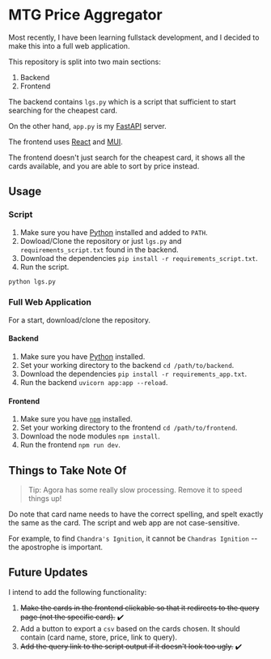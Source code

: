 # MTG Price Aggregator

Most recently, I have been learning fullstack development, and I decided to make this into a full web application.

This repository is split into two main sections:

1. Backend
2. Frontend

The backend contains `lgs.py` which is a script that sufficient to start searching for the cheapest card.

On the other hand, `app.py` is my [FastAPI](https://fastapi.tiangolo.com/) server.

The frontend uses [React](https://react.dev/?uwu=true) and [MUI](https://mui.com/).

The frontend doesn't just search for the cheapest card, it shows all the cards available, and you are able to sort by price instead.

## Usage

### Script

1. Make sure you have [Python](https://www.python.org/) installed and added to `PATH`.
2. Dowload/Clone the repository or just `lgs.py` and `requirements_script.txt` found in the backend.
3. Download the dependencies `pip install -r requirements_script.txt`.
4. Run the script.

``` bash
python lgs.py
```

### Full Web Application

For a start, download/clone the repository.

#### Backend

1. Make sure you have [Python](https://www.python.org/) installed.
2. Set your working directory to the backend `cd /path/to/backend`.
3. Download the dependencies `pip install -r requirements_app.txt`.
4. Run the backend `uvicorn app:app --reload`.

#### Frontend

1. Make sure you have [`npm`](https://www.npmjs.com/) installed.
2. Set your working directory to the frontend `cd /path/to/frontend`.
3. Download the node modules `npm install`.
4. Run the frontend `npm run dev`.

## Things to Take Note Of

> Tip: Agora has some really slow processing. Remove it to speed things up!

Do note that card name needs to have the correct spelling, and spelt exactly the same as the card. The script and web app are not case-sensitive.

For example, to find `Chandra's Ignition`, it cannot be `Chandras Ignition` -- the apostrophe is important.

## Future Updates

I intend to add the following functionality:

1. ~~Make the cards in the frontend clickable so that it redirects to the query page (not the specific card).~~ ✔️
2. Add a button to export a `csv` based on the cards chosen. It should contain (card name, store, price, link to query).
3. ~~Add the query link to the script output if it doesn't look too ugly.~~ ✔️
